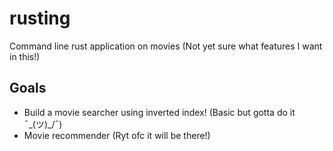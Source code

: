 # rusting

Command line rust application on movies (Not yet sure what features I want in this!)

## Goals

- Build a movie searcher using inverted index! (Basic but gotta do it ¯\_(ツ)_/¯)
- Movie recommender (Ryt ofc it will be there!)


